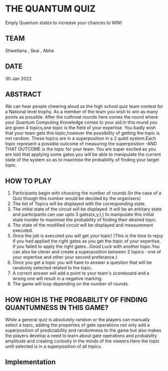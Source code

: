 # THE QUANTUM QUIZ
Emply Quantum states to increase your chances to WIN!

## TEAM
Shwetlana , Skai , Abha

## DATE
30 Jan 2022

## ABSTRACT
We can hear people cheering aloud as the high school quiz team contest for a National level trophy. As a member of the team you wish to win as many points as possible. After the cuthroat rounds here comes the round where your Quantum Computing Knowledge comes to your aid.In this round you are given 4 topics,one topic is the field of your expertise.
You badly wish that your team gets this topic,however the possibility of getting the topic is not random. These topics are in a superposition in a 2 qubit system.Each topic represent a possible outcome of measuring the superposition -AND THAT OUTCOME is the topic for your team. You are super excited as you are told that applying some gates you will be able to manipulate the current state of the system so as to maximise the probability of finding your target topic.

## HOW TO PLAY
1. Participants begin with choosing the number of rounds.(In the case of a Quiz though this number would be decided by the organisers)
2. The list of Topics will be displayed with the corresponding state.
3. The initial state of the circuit will be displayed. It will be an arbitary state and participants can use upto 3 gates(x,y,t,) to manipulate this initial state inorder to   maximise the probability of finding their desired topic.
4. The state of the modified circuit will be displayed and measurement executed.
5. Once the job is executed you will get your topic! (This is the time to rejoy if you had applied the right gates as you get the topic of your expertise, if you failed to apply the right gates...Good Luck with another topic.You can also be clever and create a superposition between 2 topics : one of your expertise and other your second preferance.)
6. Once you get a topic you will have to answer a question that will be randomly selected related to the topic.
7. A correct answer will add a point to your team's scoreboard and a wrong one will result in a negative marking.
8. The game will loop depending on the number of rounds.

## HOW HIGH IS THE PROBABILITY OF FINDING QUANTUMNESS IN THIS GAME?
While a general quiz is absolutely random or the players can manually select a topic, adding the properties of gate operations not only add a superposition of predictability and randomness to the game but also makes the players develop a need to learn about gate operations and probability amplitude and creating curiosity in the minds of the viewers.Here the topic until selected is in a superposition of all topics.

## Implementation





